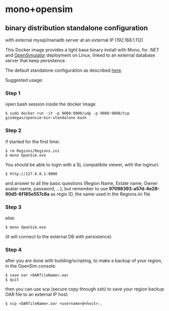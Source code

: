 # mono+opensim
## binary distribution standalone configuration

with external mysql/mariadb server at an external IP (192.168.1.112)

This Docker image provides a light base binary install with Mono, for .NET and [OpenSimulator](http://opensimulator.org)
deployment on Linux, linked to an external database server that keep persistence.

The default standalone configuration as described [here](http://opensimulator.org/wiki/Configuration).

Suggested usage:

### Step 1 
open bash session inside the docker image

    $ sudo docker run -it -p 9000:9000/udp -p 9000:9000/tcp giodegas/opensim-bin-standalone bash

### Step 2
if started for the first time:

    $ rm Regions/Regions.ini 
    $ mono OpenSim.exe

You should be able to login with a SL compatibile viewer, with the loginuri:

    $ http://127.0.0.1:9000
and answer to all the basic questions (Region Name, Estate name, Owner avatar name, password, ...), but remember to use __97098393-a57d-4e28-90d5-6f185e557c8a__ as regio ID, the same used in the Regions.ini file

### Step 3
else:

    $ mono OpenSim.exe

(it will connect to the external DB with persistence)

### Step 4 
after you are done with building/scripting, to make a backup of your region, in the OpenSim console:

    $ save oar <OARfileName>.oar
    $ quit

then you can use scp (secure copy through ssh) to save your region backup OAR file to an external IP host:

    $ scp <OARfileName>.oar <username>@<host>:.
    
